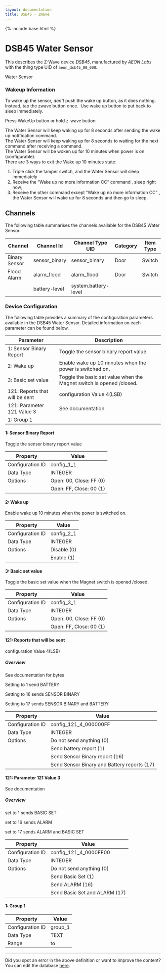 ```yaml
---
layout: documentation
title: DSB45 - ZWave
---
```


{% include base.html %}

# DSB45 Water Sensor

This describes the Z-Wave device *DSB45*, manufactured by *AEON Labs* with the thing type UID of ```aeon_dsb45_00_000```. 

Water Sensor  


### Wakeup Information 

To wake up the sensor, *don't* push the wake up button, as it does nothing.  Instead, tap the zwave button once.  Use wake up button to put back to sleep immediately.

Press WakeUp button or hold z-wave button

The Water Sensor will keep waking up for 8 seconds after sending the wake up notification command.  
The Water Sensor will keep waking up for 8 seconds to waiting for the next command after receiving a command.  
The Water Sensor will be woken up for 10 minutes when power is on (configurable).  
There are 3 ways to exit the Wake up 10 minutes state:

1.  Triple click the tamper switch, and the Water Sensor will sleep immediately
2.  Receive the “Wake up no more information CC” command , sleep right now;
3.  Receive the other command except “Wake up no more information CC” , the Water Sensor will wake up for 8 seconds and then go to sleep.


## Channels
The following table summarises the channels available for the DSB45 Water Sensor.

| Channel | Channel Id | Channel Type UID | Category | Item Type |
|---------|------------|------------------|----------|-----------|
| Binary Sensor | sensor_binary | sensor_binary | Door | Switch |
| Flood Alarm | alarm_flood | alarm_flood | Door | Switch |
|  | battery-level | system.battery-level |  |  |


### Device Configuration
The following table provides a summary of the configuration parameters available in the DSB45 Water Sensor.
Detailed information on each parameter can be found below.

| Parameter   | Description |
|-------------|-------------|
| 1: Sensor Binary Report | Toggle the sensor binary report value |
| 2: Wake up | Enable wake up 10 minutes when the power is switched on. |
| 3: Basic set value | Toggle the basic set value when the Magnet switch is opened /closed. |
| 121: Reports that will be sent | configuration Value 4(LSB) |
| 121: Parameter 121 Value 3 | See documentation |
| 1: Group 1 |  |


#### 1: Sensor Binary Report

Toggle the sensor binary report value


| Property         | Value    |
|------------------|----------|
| Configuration ID | config_1_1 |
| Data Type        | INTEGER || Default Value | 0 |
| Options | Open: 00, Close: FF (0) |
|  | Open: FF, Close: 00 (1) |


#### 2: Wake up

Enable wake up 10 minutes when the power is switched on.


| Property         | Value    |
|------------------|----------|
| Configuration ID | config_2_1 |
| Data Type        | INTEGER || Default Value | 0 |
| Options | Disable (0) |
|  | Enable (1) |


#### 3: Basic set value

Toggle the basic set value when the Magnet switch is opened /closed.


| Property         | Value    |
|------------------|----------|
| Configuration ID | config_3_1 |
| Data Type        | INTEGER || Default Value | 0 |
| Options | Open: 00, Close: FF (0) |
|  | Open: FF, Close: 00 (1) |


#### 121: Reports that will be sent

configuration Value 4(LSB)  


##### Overview 

See documentation for bytes

Setting to 1 send BATTERY

Setting to 16 sends SENSOR BINARY

Setting to 17 sends SENSOR BINARY and BATTERY


| Property         | Value    |
|------------------|----------|
| Configuration ID | config_121_4_000000FF |
| Data Type        | INTEGER || Default Value | 0 |
| Options | Do not send anything (0) |
|  | Send battery report (1) |
|  | Send Sensor Binary report (16) |
|  | Send Sensor Binary and Battery reports (17) |


#### 121: Parameter 121 Value 3

See documentation  


##### Overview 

set to 1 sends BASIC SET

set to 16 sends ALARM

set to 17 sends ALARM and BASIC SET


| Property         | Value    |
|------------------|----------|
| Configuration ID | config_121_4_0000FF00 |
| Data Type        | INTEGER || Default Value | 1 |
| Options | Do not send anything (0) |
|  | Send Basic Set (1) |
|  | Send ALARM (16) |
|  | Send Basic Set and ALARM (17) |


#### 1: Group 1


| Property         | Value    |
|------------------|----------|
| Configuration ID | group_1 |
| Data Type        | TEXT |
| Range |  to  |


---

Did you spot an error in the above definition or want to improve the content?
You can edit the database [here](http://www.cd-jackson.com/index.php/zwave/zwave-device-database/zwave-device-list/devicesummary/92).
